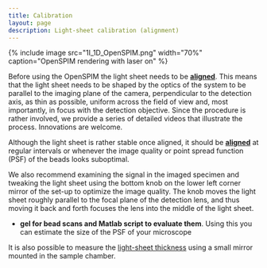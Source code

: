 ```yaml
---
title: Calibration
layout: page
description: Light-sheet calibration (alignment)
---
```


{% include image src="1I_1D_OpenSPIM.png" width="70%" caption="OpenSPIM rendering with laser on" %}

Before using the OpenSPIM the light sheet needs to be [**aligned**](Light-sheet_Calibration).
This means that the light sheet needs to be shaped by the optics of the system to be parallel to the imaging plane of the camera, perpendicular to the detection axis, as thin as possible, uniform across the field of view and, most importantly, in focus with the detection objective. Since the procedure is rather involved, we provide a series of detailed videos that illustrate the process. Innovations are welcome.

Although the light sheet is rather stable once aligned, it should be [**aligned**](Light-sheet_Calibration) at regular intervals or whenever the image quality or point spread function (PSF) of the beads looks suboptimal.

We also recommend examining the signal in the imaged specimen and tweaking the light sheet using the bottom knob on the lower left corner mirror of the set-up to optimize the image quality. The knob moves the light sheet roughly parallel to the focal plane of the detection lens, and thus moving it back and forth focuses the lens into the middle of the light sheet.

  - **gel for bead scans and Matlab script to evaluate them**. Using this you can estimate the size of the PSF of your microscope

It is also possible to measure the [light-sheet thickness](Light_sheet_characterization) using a small mirror mounted in the sample chamber.